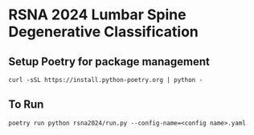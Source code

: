 # RSNA 2024 Lumbar Spine Degenerative Classification

## Setup Poetry for package management
```
curl -sSL https://install.python-poetry.org | python -
```

## To Run
```
poetry run python rsna2024/run.py --config-name=<config name>.yaml 
```






